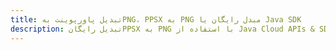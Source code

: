 ---title: تبدیل پاورپوینت بهPNG، PPSX به PNG مبدل رایگان یا Java SDKdescription: تبدیل رایگانPPSX به PNG با استفاده از Java Cloud APIs & SDK. همچنین اسناد Microsoft PowerPoint را در Cloud ایجاد، ویرایش و رندر کنید.---
